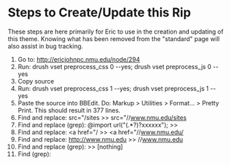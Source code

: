 Steps to Create/Update this Rip
===============================

These steps are here primarily for Eric to use in the creation and updating of this theme.  Knowing what has been removed from the "standard" page will also assist in bug tracking.

1. Go to: http://ericjohnpc.nmu.edu/node/294
2. Run: drush vset preprocess_css 0 --yes; drush vset preprocess_js 0 --yes
3. Copy source
4. Run: drush vset preprocess_css 1 --yes; drush vset preprocess_js 1 --yes
5. Paste the source into BBEdit.  Do: Markup > Utilities > Format... > Pretty Print.  This should result in 377 lines.
6. Find and replace: src="/sites  >>  src="//www.nmu.edu/sites
7. Find and replace (grep): @import url\("(.*?)\?xxxxxx"\);  >>  <link type="text/css" rel="stylesheet" href="\1" media="all" />
8. Find and replace: <a href="/ >> <a href="//www.nmu.edu/
9. Find and replace: http://www.nmu.edu >>  //www.nmu.edu
10. Find and replace (grep): <style type="text/css" media="all">|</style> >>  [nothing]
11. Find (grep): <style type="text/css" media=".*?">
12. Manually replace the media property for child elements of the style tag found above.  Remove those media elements when done.
13. Find and replace: ?xxxxxx >>  [nothing]
14. Remove the jquery.extend settings
15. Remove omega-mediaqueries.js
16. Remove panels.js
17. Remove google_analytics_reports.js
18. Remove drupal.js
19. Remove jquery.once.js
20. Remove all /system/ and /modules/ CSS files
21. Remove shortlink tag
22. Remove mega generator tag
23. Remove canonical tag
24. Remove skip-link div
25. Add Comments for easy finding: page title, page branding, top navigation and page content.
26. Add google analytics tracking code from profile UA-27629684-6.

